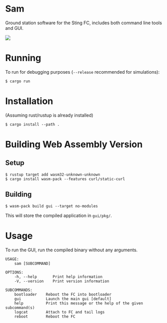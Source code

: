 Sam
===

Ground station software for the Sting FC, includes both command line tools and GUI.

![](https://raw.githubusercontent.com/tudsat-rocket/sam/develop/gui/assets/screenshot.png)

# Running

To run for debugging purposes (`--release` recommended for simulations):

```
$ cargo run
```

# Installation

(Assuming rust/rustup is already installed)

```
$ cargo install --path .
````

# Building Web Assembly Version

## Setup

```
$ rustup target add wasm32-unknown-unknown
$ cargo install wasm-pack --features curl/static-curl
```

## Building

```
$ wasm-pack build gui --target no-modules
```

This will store the compiled application in `gui/pkg/`.

# Usage

To run the GUI, run the compiled binary without any arguments.

```
USAGE:
    sam [SUBCOMMAND]

OPTIONS:
    -h, --help       Print help information
    -V, --version    Print version information

SUBCOMMANDS:
    bootloader    Reboot the FC into bootloader
    gui           Launch the main gui [default]
    help          Print this message or the help of the given subcommand(s)
    logcat        Attach to FC and tail logs
    reboot        Reboot the FC
```

